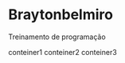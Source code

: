 # Braytonbelmiro
Treinamento de programação 
<!DOCTYPE html>
<html lang="pt">
<head>
    <meta charset="UTF-8">
    <link rel="stylesheet" href="styles.css">
    <title>Título da página</title>
</head>
<body>
    <conteiner class="adidas">conteiner1</conteiner>
    <conteiner class="adidas">conteiner2</conteiner>
    <conteiner class="adidas">conteiner3</conteiner>
</body>
</html>